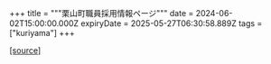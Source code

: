 +++
title = """栗山町職員採用情報ページ"""
date = 2024-06-02T15:00:00.000Z
expiryDate = 2025-05-27T06:30:58.889Z
tags = ["kuriyama"]
+++


[[source]](https://www.town.kuriyama.hokkaido.jp/site/saiyou/)
